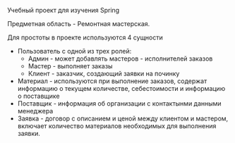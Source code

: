 Учебный проект для изучения Spring

Предметная область - Ремонтная мастерская.

Для простоты в проекте используются 4 сущности
- Пользователь с одной из трех ролей:
  + Админ - может добавлять мастеров - исполнителей заказов
  + Мастер - выполняет заказы
  + Клиент - заказчик, создающий заявки на починку
- Материал - используются при выполнение заказов, содержат
информацию о текущем количестве, себестоимости и информацию о поставщике
- Поставщик - информация об организации с контактынми данными менеджера
- Заявка - договор с описанием и ценой между клиентом и мастером,
 включает количество материалов необходимых для выполнения заявки.